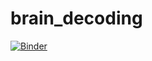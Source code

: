 # brain_decoding

[![Binder](https://mybinder.org/badge_logo.svg)](https://mybinder.org/v2/gh/main-educational/brain_decoding/main?labpath=multiple_decoders_haxby_tutorial.ipynb)
